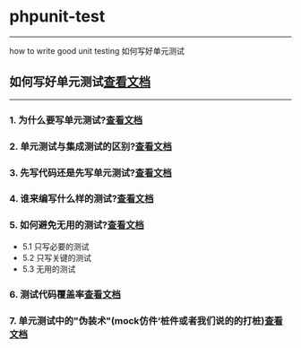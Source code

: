 # phpunit-test
-----
how to write good unit testing
如何写好单元测试

## 如何写好单元测试[查看文档](./docs/README.md)
---
### 1. 为什么要写单元测试?[查看文档](./docs/WHY-WRITE-UNIT-TESTING.md)
### 2. 单元测试与集成测试的区别?[查看文档](./docs/UNIT-AND-INTEGRATION-TESTING.md)
### 3. 先写代码还是先写单元测试?[查看文档](./docs/FIRST-WRITE-CODE-OR-WRITE-UNIT-TESTING.md)
### 4. 谁来编写什么样的测试?[查看文档](./docs/WHO-IS-WRITE-UNIT-TESTING.md)
### 5. 如何避免无用的测试?[查看文档](./docs/AVOID-USELESS-UNIT-TESTING.md)

* 5.1 只写必要的测试
* 5.2 只写关键的测试
* 5.3 无用的测试

### 6. 测试代码覆盖率[查看文档](./docs/TEST-CODE-COVERAGE.md)
### 7. 单元测试中的"伪装术"(mock仿件‘桩件或者我们说的的打桩)[查看文档](./docs/MOCK-UNIT-TESTING.md.md)


